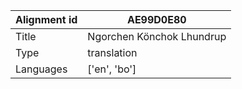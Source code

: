 |Alignment id | AE99D0E80
| --- | --- 
|Title | Ngorchen Könchok Lhundrup 
|Type | translation
|Languages | ['en', 'bo']
